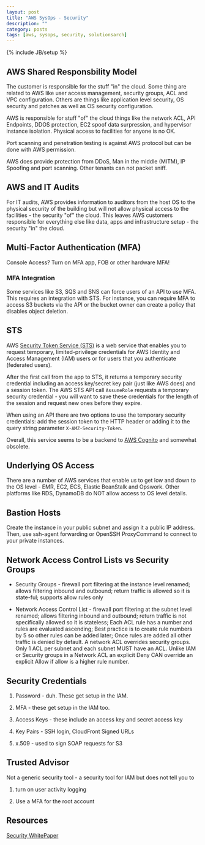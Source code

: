 ```yaml
---
layout: post
title: "AWS SysOps - Security"
description: ""
category: posts
tags: [aws, sysops, security, solutionsarch]
---
```

{% include JB/setup %}

## AWS Shared Responsbility Model
The customer is responsible for the stuff "in" the cloud. Some thing are related to AWS like user access management, security groups, ACL and VPC configuration. Others are things like application level security, OS security and patches as well as OS security configuration.

AWS is responsible for stuff "of" the cloud things like the network ACL, API Endpoints, DDOS protection, EC2 spoof data surpression, and hypervisor instance isolation. Physical access to facilities for anyone is no OK.

Port scanning and penetration testing is against AWS protocol but can be done with AWS permission.

AWS does provide protection from DDoS, Man in the middle (MITM), IP Spoofing and port scanning. Other tenants can not packet sniff.

## AWS and IT Audits
For IT audits, AWS provides information to auditors from the host OS to the physical security of the building but will not allow physical access to the facilities - the security "of" the cloud. This leaves AWS customers responsible for everything else like data, apps and infrastructure setup - the security "in" the cloud.

## Multi-Factor Authentication (MFA)
Console Access? Turn on MFA app, FOB or other hardware MFA!

### MFA Integration
Some services like S3, SQS and SNS can force users of an API to use MFA. This requires an integration with STS. For instance, you can require MFA to access S3 buckets via the API or the bucket owner can create a policy that disables object deletion.

## STS
AWS [Security Token Service (STS)](http://docs.aws.amazon.com/STS/latest/APIReference/Welcome.html) is a web service that enables you to request temporary, limited-privilege credentials for AWS Identity and Access Management (IAM) users or for users that you authenticate (federated users). 

After the first call from the app to STS, it returns a temporary security credential including an access key/secret key pair (just like AWS does) and a session token. The AWS STS API call `AssumeRole` requests a temporary security credential - you will want to save these credentials for the length of the session and request new ones before they expire.

When using an API there are two options to use the temporary security credentials: add the session token to the HTTP header or adding it to the query string parameter `X-AMZ-Security-Token`.

Overall, this service seems to be a backend to [AWS Cognito](https://aws.amazon.com/cognito/) and somewhat obsolete.

## Underlying OS Access
There are a number of AWS services that enable us to get low and down to the OS level - EMR, EC2, ECS, Elastic BeanStalk and Opswork. Other platforms like RDS, DynamoDB do NOT allow access to OS level details.

## Bastion Hosts
Create the instance in your public subnet and assign it a public IP address. Then, use ssh-agent forwarding or OpenSSH ProxyCommand to connect to your private instances.

## Network Access Control Lists vs Security Groups

* Security Groups - firewall port filtering at the instance level renamed; allows filtering inbound and outbound; return traffic is allowed so it is state-ful; supports allow rules only

* Network Access Control List - firewall port filtering at the subnet level renamed; allows filtering inbound and outbound; return traffic is not specifically allowed so it is stateless; Each ACL rule has a number and rules are evaluated ascending; Best practice is to create rule numbers by 5 so other rules can be added later; Once rules are added all other traffic is denied by default. A network ACL overrides security groups. Only 1 ACL per subnet and each subnet MUST have an ACL. Unlike IAM or Security groups in a Network ACL an explicit Deny CAN override an explicit Allow if allow is a higher rule number.

## Security Credentials

1. Password - duh. These get setup in the IAM. 

1. MFA - these get setup in the IAM too.

1. Access Keys - these include an access key and secret access key

1. Key Pairs - SSH login, CloudFront Signed URLs

1. x.509 - used to sign SOAP requests for S3

## Trusted Advisor
Not a generic security tool - a security tool for IAM but does not tell you to 

1. turn on user activity logging

2. Use a MFA for the root account

## Resources
[Security WhitePaper](https://d0.awsstatic.com/whitepapers/Security/AWS_Security_Whitepaper.pdf)
